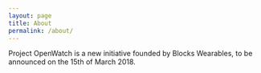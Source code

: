 ```yaml
---
layout: page
title: About
permalink: /about/
---
```


Project OpenWatch is a new initiative founded by Blocks Wearables, to be announced on the 15th of March 2018.
